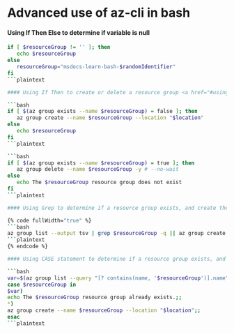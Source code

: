 # Advanced use of az-cli in bash

#### Using If Then Else to determine if variable is null <a href="#using-if-then-else-to-determine-if-variable-is-null" id="using-if-then-else-to-determine-if-variable-is-null"></a>

```bash
if [ $resourceGroup != '' ]; then
   echo $resourceGroup
else
   resourceGroup="msdocs-learn-bash-$randomIdentifier"
fi
```plaintext

#### Using If Then to create or delete a resource group <a href="#using-if-then-to-create-or-delete-a-resource-group" id="using-if-then-to-create-or-delete-a-resource-group"></a>

```bash
if [ $(az group exists --name $resourceGroup) = false ]; then 
   az group create --name $resourceGroup --location "$location" 
else
   echo $resourceGroup
fi
```plaintext

```bash
if [ $(az group exists --name $resourceGroup) = true ]; then 
   az group delete --name $resourceGroup -y # --no-wait
else
   echo The $resourceGroup resource group does not exist
fi
```plaintext

#### Using Grep to determine if a resource group exists, and create the resource group if it does not <a href="#using-grep-to-determine-if-a-resource-group-exists-and-create-the-resource-group-if-it-does-not" id="using-grep-to-determine-if-a-resource-group-exists-and-create-the-resource-group-if-it-does-not"></a>

{% code fullWidth="true" %}
```bash
az group list --output tsv | grep $resourceGroup -q || az group create --name $resourceGroup --location "$location"
```plaintext
{% endcode %}

#### Using CASE statement to determine if a resource group exists, and create the resource group if it does not <a href="#using-case-statement-to-determine-if-a-resource-group-exists-and-create-the-resource-group-if-it-doe" id="using-case-statement-to-determine-if-a-resource-group-exists-and-create-the-resource-group-if-it-doe"></a>

```bash
var=$(az group list --query "[? contains(name, '$resourceGroup')].name" --output tsv)
case $resourceGroup in
$var)
echo The $resourceGroup resource group already exists.;;
*)
az group create --name $resourceGroup --location "$location";;
esac
```plaintext

